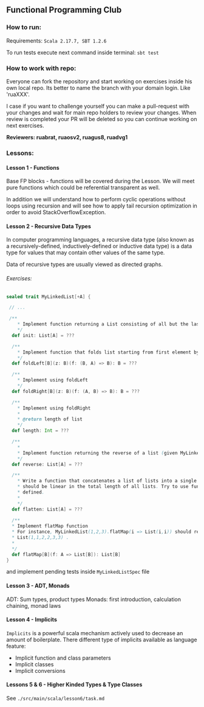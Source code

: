 Functional Programming Club
---


### How to run:

Requirements: `Scala 2.17.7, SBT 1.2.6`

To run tests execute next command inside terminal: `sbt test`

### How to work with repo: 

Everyone can fork the repository and start working on exercises inside his own local repo. 
Its better to name the branch with your domain login. Like 'ruaXXX'.

I case if you want to challenge yourself you can make a pull-request with your changes and wait for main repo 
holders to review your changes. When review is completed your PR will be deleted so you can continue working on next exercises.

**Reviewers: ruabrat, ruaosv2, ruagus8, ruadvg1** 

### Lessons: 


#### Lesson 1 - Functions
Base FP blocks - functions will be covered during the Lesson.
We will meet pure functions which could be referential transparent as well. 

In addition we will understand how to perform cyclic operations without loops using recursion and will see 
how to apply tail recursion optimization in order to avoid StackOverflowException. 

#### Lesson 2 - Recursive Data Types
In computer programming languages, a recursive data type (also known as a recursively-defined, 
inductively-defined or inductive data type) is a data type for values that may contain other 
values of the same type. 

Data of recursive types are usually viewed as directed graphs.

###### Exercises: 
```scala
sealed trait MyLinkedList[+A] {

 // ...

 /**
    * Implement function returning a List consisting of all but the last element of a List
    */
  def init: List[A] = ???

  /**
    * Implement function that folds list starting from first element by applying f function
    */
  def foldLeft[B](z: B)(f: (B, A) => B): B = ???

  /**
    * Implement using foldLeft
    */
  def foldRight[B](z: B)(f: (A, B) => B): B = ???

  /**
    * Implement using foldRight
    *
    * @return length of list
    */
  def length: Int = ???

  /**
    *
    * Implement function returning the reverse of a list (given MyLinkedList(1,2,3) it returns MyLinkedList(3,2,1) )
    */
  def reverse: List[A] = ???

  /**
    * Write a function that concatenates a list of lists into a single list. Its runtime
    * should be linear in the total length of all lists. Try to use functions we have already
    * defined.
    *
    */
  def flatten: List[A] = ???
  
  /**
  * Implement flatMap function
  * For instance, MyLinkedList(1,2,3).flatMap(i => List(i,i)) should result in
  * List(1,1,2,2,3,3) .
  *
  */
  def flatMap[B](f: A => List[B]): List[B]
}
```

and implement pending tests inside `MyLinkedListSpec` file

#### Lesson 3 - ADT, Monads 

ADT: Sum types, product types
Monads: first introduction, calculation chaining, monad laws

#### Lesson 4 - Implicits  

`Implicits` is a powerful scala mechanism actively used to decrease an amount of boilerplate. 
There different type of implicits available as language feature: 
- Implicit function and class parameters 
- Implicit classes 
- Implicit conversions 

#### Lessons 5 & 6 - Higher Kinded Types & Type Classes 

See `./src/main/scala/lesson6/task.md`

